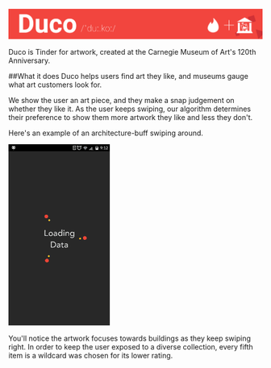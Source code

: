 ![Duco](https://github.com/devanshk/Duco/blob/master/Designs/readme_duco_thin.png?raw=true)

Duco is Tinder for artwork, created at the Carnegie Museum of Art's 120th Anniversary.

##What it does
Duco helps users find art they like, and museums gauge what art customers look for.

We show the user an art piece, and they make a snap judgement on whether they like it. As the user keeps swiping, our algorithm determines their preference to show them more artwork they like and less they don't.

Here's an example of an architecture-buff swiping around.

![ArchiSample](https://github.com/devanshk/Duco/blob/master/Designs/rec_1_convert.gif?raw=true)

You'll notice the artwork focuses towards buildings as they keep swiping right. In order to keep the user exposed to a diverse collection, every fifth item is a wildcard was chosen for its lower rating.
